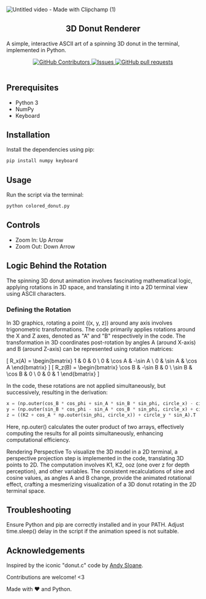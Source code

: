 
<p align="center">
 
![Untitled video - Made with Clipchamp (1)](https://github.com/HenokB/Donut/assets/46082799/5b622aff-7f4b-4fb4-80de-35dff7d3d1e7)

 <h2 align="center">3D Donut Renderer</h2>
 <p>A simple, interactive ASCII art of a spinning 3D donut in the terminal, implemented in Python. </p>

</p>

</p>
  <p align="center">
    <a href="https://github.com/HenokB/Donut/graphs/contributors">
      <img alt="GitHub Contributors" src="https://img.shields.io/github/contributors/HenokB/Donut" />
    </a>
    <a href="https://github.com/HenokB/Donut/issues">
      <img alt="Issues" src="https://img.shields.io/github/issues/HenokB/Donut?color=0088ff" />
    </a>
    <a href="https://github.com/HenokB/Donut/pulls">
      <img alt="GitHub pull requests" src="https://img.shields.io/github/issues-pr/HenokB/Donut?color=0088ff" />
    </a>
    <br />
    <br />
  </p>


## Prerequisites

- Python 3
- NumPy
- Keyboard

## Installation

Install the dependencies using pip:

```bash
pip install numpy keyboard
```

## Usage
Run the script via the terminal:


```bash
python colored_donut.py
```

## Controls
- Zoom In: Up Arrow
- Zoom Out: Down Arrow

## Logic Behind the Rotation

The spinning 3D donut animation involves fascinating mathematical logic, applying rotations in 3D space, and translating it into a 2D terminal view using ASCII characters.

### Defining the Rotation

In 3D graphics, rotating a point \((x, y, z)\) around any axis involves trigonometric transformations. The code primarily applies rotations around the X and Z axes, denoted as "A" and "B" respectively in the code. The transformation in 3D coordinates post-rotation by angles A (around X-axis) and B (around Z-axis) can be represented using rotation matrices:

\[ R_x(A) = \begin{bmatrix} 1 & 0 & 0 \\ 0 & \cos A & -\sin A \\ 0 & \sin A & \cos A \end{bmatrix} \]
\[ R_z(B) = \begin{bmatrix} \cos B & -\sin B & 0 \\ \sin B & \cos B & 0 \\ 0 & 0 & 1 \end{bmatrix} \]

In the code, these rotations are not applied simultaneously, but successively, resulting in the derivation:

```python
x = (np.outer(cos_B * cos_phi + sin_A * sin_B * sin_phi, circle_x) - circle_y * cos_A * sin_B).T
y = (np.outer(sin_B * cos_phi - sin_A * cos_B * sin_phi, circle_x) + circle_y * cos_A * cos_B).T
z = ((K2 + cos_A * np.outer(sin_phi, circle_x)) + circle_y * sin_A).T
```
Here, np.outer() calculates the outer product of two arrays, effectively computing the results for all points simultaneously, enhancing computational efficiency.

Rendering Perspective
To visualize the 3D model in a 2D terminal, a perspective projection step is implemented in the code, translating 3D points to 2D. The computation involves K1, K2, ooz (one over z for depth perception), and other variables. The consistent recalculations of sine and cosine values, as angles A and B change, provide the animated rotational effect, crafting a mesmerizing visualization of a 3D donut rotating in the 2D terminal space.

## Troubleshooting
Ensure Python and pip are correctly installed and in your PATH.
Adjust time.sleep() delay in the script if the animation speed is not suitable.

## Acknowledgements
Inspired by the iconic "donut.c" code by [Andy Sloane](https://www.a1k0n.net/).

Contributions are welcome! <3

Made with :heart: and Python.


